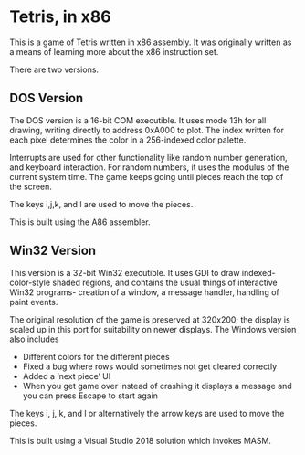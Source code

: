 # Tetris, in x86

This is a game of Tetris written in x86 assembly. It was originally written as a means of learning more about the x86 instruction set.

There are two versions.

## DOS Version
The DOS version is a 16-bit COM executible. It uses mode 13h for all drawing, writing directly to address 0xA000 to plot. The index written for each pixel determines the color in a 256-indexed color palette.

Interrupts are used for other functionality like random number generation, and keyboard interaction. For random numbers, it uses the modulus of the current system time. The game keeps going until pieces reach the top of the screen.

The keys i,j,k, and l are used to move the pieces.

This is built using the A86 assembler.

## Win32 Version
This version is a 32-bit Win32 executible. It uses GDI to draw indexed-color-style shaded regions, and contains the usual things of interactive Win32 programs- creation of a window, a message handler, handling of paint events.

The original resolution of the game is preserved at 320x200; the display is scaled up in this port for suitability on newer displays. The Windows version also includes
* Different colors for the different pieces
* Fixed a bug where rows would sometimes not get cleared correctly
* Added a ‘next piece’ UI
* When you get game over instead of crashing it displays a message and you can press Escape to start again

The keys i, j, k, and l or alternatively the arrow keys are used to move the pieces.

This is built using a Visual Studio 2018 solution which invokes MASM.
